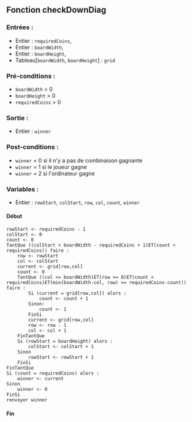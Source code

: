## Fonction checkDownDiag

### Entrées :
- Entier : `requiredCoins`,
- Entier : `boardWidth`,
- Entier : `boardHeight`,
- Tableau[`boardWidth`, `boardHeight`] : `grid`

### Pré-conditions :
- `boardWidth` > 0
- `boardHeight` > 0
- `requiredCoins` > 0

### Sortie :
- Entier : `winner`

### Post-conditions :
- `winner` = 0 si il n'y a pas de combinaison gagnante
- `winner` = 1 si le joueur gagne
- `winner` = 2 si l'ordinateur gagne

### Variables :
- Entier : `rowStart`, `colStart`, `row`, `col`, `count`, `winner`

#### Début
	rowStart <- requiredCoins - 1
  	colStart <- 0
    count <- 0
	TantQue ((colStart < boardWidth - requiredCoins + 1)ET(count < requiredCoins)) faire :
        row <- rowStart
        col <- colStart
		current <- grid[row,col]
		count <- 0
		TantQue ((col <= boardWidth)ET(row >= 0)ET(count < requiredCoins)ET(min(boardWidth-col, row) >= requiredCoins-count)) faire :
			Si (current = grid[row,col]) alors :
				count <- count + 1
			Sinon:
				count <- 1
			FinSi
			current <- grid[row,col]
      		row <- row - 1
			col <- col + 1
		FinTantQue
        Si (rowStart = boardHeight) alors :
            colStart <- colStart + 1
        Sinon
            rowStart <- rowStart + 1
        FinSi
	FinTantQue
	Si (count = requiredCoins) alors :
		winner <- current
	Sinon
		winner <- 0
	FinSi
	renvoyer winner

#### Fin
	
					
				
				
			 
